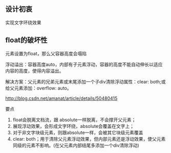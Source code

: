 ## 设计初衷

实现文字环绕效果

## float的破坏性

元素设置为float，那么父容器高度会塌陷

浮动溢出：容器高度auto，内部有子元素浮动，容器的高度不能自动伸长以适应内容的高度，使得内容溢出。

解决方案：父元素的兄弟元素或末尾添加一个子div清除浮动属性：clear: both;或给父元素添加：overflow: auto。

http://blog.csdn.net/amanat/article/details/50480415

要点

1. float会脱离文档流，跟 absolute一样脱离，不会撑开父元素；
2. 展现浮动效果，会形成文字环绕，absolute会覆盖在文字上；
3. 对于非文字块级元素，则跟absolute一样，会被其它块级元素覆盖
4. clear: both；用于清除父元素浮动效果，但内部元素还是浮动效果，使父元素同级的元素不影响。(在父元素内部结尾多添加一个div清除浮动)
